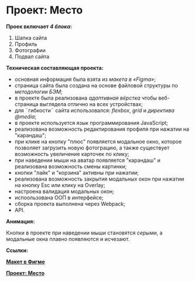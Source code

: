 # Проект: Место

**Проек включает *4 блока*:**
1. Шапка сайта
2. Профиль
3. Фотографии
4. Подвал сайта

**Техническая составляющая проекта:**

* основная информация была взята из *макета в «Figma»*; 
* cтраница сайта была создана на основе файловой структуры по *методологии БЭМ*;
* в проекте была реализована *адаптивная вёрстка* чтобы веб-страница выглядела отлично на всех устройствах;
* для ¨гибкости¨ сайта использовался: *flexbox*, *grid* и *директива @media*;
* в проекте используется язык программирования JavaScript;
* реализована возможность редактирования профиля при нажатии на "карандаш";
* при клике на кнопку "плюс" появляется модальное окно, которое позволяет загрузить новую фотограцию, а также существует возможность увеличение карточек по клику;
* при наведении мыши на аватар появляется "карандаш" и реализована возможность смены картинки;
* кнопки "лайк" и "корзина" активны при нажатии;
* реализована возможность закрытия модальных окон при нажатии на кнопку Esc или клику на Overlay;
* настроена валидация модальных окон;
* испоользована ООП в интерфейсе;
* cборка проекта выполнена через Webpack;
* API.

**Анимация:**

Кнопки в проекте при наведении мыши становятся *серыми*, а модальные окна плавно появляются и исчезают.


**Ссылки:**

 **[Макет в Фигме](https://www.figma.com/file/bjyvbKKJN2naO0ucURl2Z0/JavaScript.-Sprint-5?node-id=0%3A1)**

 **[Проект: Место](https://nadezdapl.github.io/mesto/)**